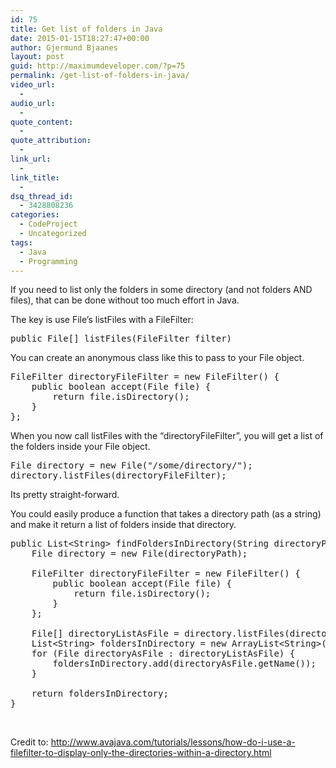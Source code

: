 ```yaml
---
id: 75
title: Get list of folders in Java
date: 2015-01-15T18:27:47+00:00
author: Gjermund Bjaanes
layout: post
guid: http://maximumdeveloper.com/?p=75
permalink: /get-list-of-folders-in-java/
video_url:
  - 
audio_url:
  - 
quote_content:
  - 
quote_attribution:
  - 
link_url:
  - 
link_title:
  - 
dsq_thread_id:
  - 3428808236
categories:
  - CodeProject
  - Uncategorized
tags:
  - Java
  - Programming
---
```

If you need to list only the folders in some directory (and not folders AND files), that can be done without too much effort in Java.

<!--more-->
The key is use File&#8217;s listFiles with a FileFilter:

<pre class="nums:false lang:default decode:true">public File[] listFiles(FileFilter filter)</pre>

You can create an anonymous class like this to pass to your File object.

<pre class="lang:java decode:true">FileFilter directoryFileFilter = new FileFilter() {
    public boolean accept(File file) {
        return file.isDirectory();
    }
};</pre>

When you now call listFiles with the &#8220;directoryFileFilter&#8221;, you will get a list of the folders inside your File object.

<pre class="lang:java decode:true">File directory = new File("/some/directory/");
directory.listFiles(directoryFileFilter);</pre>

Its pretty straight-forward.

You could easily produce a function that takes a directory path (as a string) and make it return a list of folders inside that directory.

<pre class="lang:java decode:true ">public List&lt;String&gt; findFoldersInDirectory(String directoryPath) {
    File directory = new File(directoryPath);
	
    FileFilter directoryFileFilter = new FileFilter() {
        public boolean accept(File file) {
            return file.isDirectory();
        }
    };
		
    File[] directoryListAsFile = directory.listFiles(directoryFileFilter);
    List&lt;String&gt; foldersInDirectory = new ArrayList&lt;String&gt;(directoryListAsFile.length);
    for (File directoryAsFile : directoryListAsFile) {
        foldersInDirectory.add(directoryAsFile.getName());
    }

    return foldersInDirectory;
}</pre>

&nbsp;

Credit to: <http://www.avajava.com/tutorials/lessons/how-do-i-use-a-filefilter-to-display-only-the-directories-within-a-directory.html>

<div class="addtoany_share_save_container addtoany_content_bottom">
  <div class="a2a_kit a2a_kit_size_32 addtoany_list a2a_target" id="wpa2a_6">
    <a class="a2a_button_facebook" href="http://www.addtoany.com/add_to/facebook?linkurl=http%3A%2F%2Fgjermundbjaanes.com%2Fget-list-of-folders-in-java%2F&linkname=Get%20list%20of%20folders%20in%20Java" title="Facebook" rel="nofollow" target="_blank"></a><a class="a2a_button_twitter" href="http://www.addtoany.com/add_to/twitter?linkurl=http%3A%2F%2Fgjermundbjaanes.com%2Fget-list-of-folders-in-java%2F&linkname=Get%20list%20of%20folders%20in%20Java" title="Twitter" rel="nofollow" target="_blank"></a><a class="a2a_button_google_plus" href="http://www.addtoany.com/add_to/google_plus?linkurl=http%3A%2F%2Fgjermundbjaanes.com%2Fget-list-of-folders-in-java%2F&linkname=Get%20list%20of%20folders%20in%20Java" title="Google+" rel="nofollow" target="_blank"></a><a class="a2a_dd addtoany_share_save" href="https://www.addtoany.com/share"></a>
  </div>
</div>